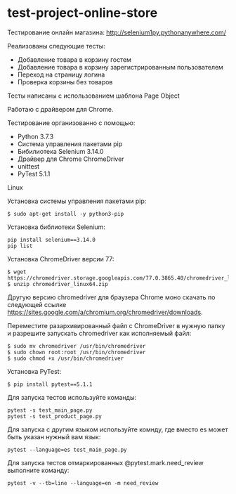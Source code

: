 # test-project-online-store
Тестирование онлайн магазина: http://selenium1py.pythonanywhere.com/

Реализованы следующие тесты:
- Добавление товара в корзину гостем
- Добавление товара в корзину зарегистрированным пользователем
- Переход на страницу логина
- Проверка корзины без товаров

Тесты написаны с использованием шаблона Page Object

Работаю с драйвером для Chrome.

Тестирование организованно с помощью:

- Python 3.7.3
- Система управления пакетами pip
- Бибилиотека Selenium 3.14.0
- Драйвер для Chrome ChromeDriver
- unittest
- PyTest 5.1.1

Linux

Установка системы управления пакетами pip:
```
$ sudo apt-get install -y python3-pip
```
Установка библиотеки Selenium:
```
pip install selenium==3.14.0
pip list
```
Установка ChromeDriver версии 77:
```
$ wget https://chromedriver.storage.googleapis.com/77.0.3865.40/chromedriver_linux64.zip
$ unzip chromedriver_linux64.zip
```
Другую версию chromedriver для браузера Chrome моно скачать по следующей ссылке https://sites.google.com/a/chromium.org/chromedriver/downloads.

Переместите разархивированный файл с СhromeDriver в нужную папку и разрешите запускать chromedriver как исполняемый файл:
```
$ sudo mv chromedriver /usr/bin/chromedriver
$ sudo chown root:root /usr/bin/chromedriver
$ sudo chmod +x /usr/bin/chromedriver
```
Установка PyTest:
```
$ pip install pytest==5.1.1
```

Для запуска тестов используйте команды:
```
pytest -s test_main_page.py
pytest -s test_product_page.py
```
Для запуска с другим языком используйте комнду, где вместо es может быть указан нужный вам язык:
```
pytest --language=es test_main_page.py 
```
Для запуска тестов отмаркированных @pytest.mark.need_review выполните команду:
```
pytest -v --tb=line --language=en -m need_review
```
